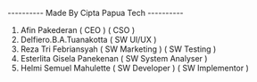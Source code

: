 ---------- Made By Cipta Papua Tech ----------

1. Afin Pakederan ( CEO ) ( CSO )
2. Delfiero.B.A.Tuanakotta ( SW UI/UX )
3. Reza Tri Febriansyah ( SW Marketing ) ( SW Testing )
4. Esterlita Gisela Panekenan ( SW System Analyser )
5. Helmi Semuel Mahulette ( SW Developer ) ( SW Implementor )
